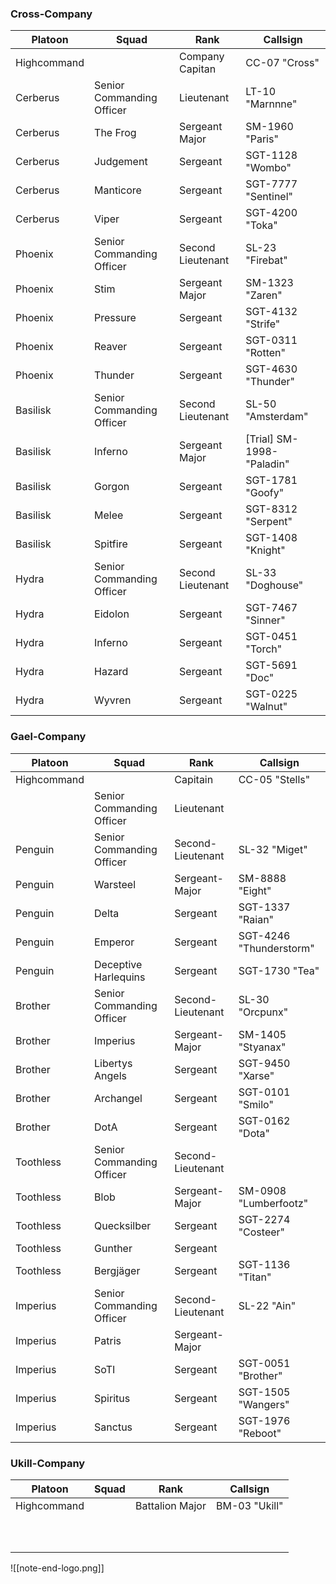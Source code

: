 ### Cross-Company

| Platoon     | Squad                     | Rank              | Callsign                   |
| ----------- | ------------------------- | ----------------- | -------------------------- |
| Highcommand |                           | Company Capitan   | CC-07 "Cross"              |
| Cerberus    | Senior Commanding Officer | Lieutenant        | LT-10 "Marnnne"            |
| Cerberus    | The Frog                  | Sergeant Major    | SM-1960 "Paris"            |
| Cerberus    | Judgement                 | Sergeant          | SGT-1128 "Wombo"           |
| Cerberus    | Manticore                 | Sergeant          | SGT-7777 "Sentinel"        |
| Cerberus    | Viper                     | Sergeant          | SGT-4200 "Toka"            |
| Phoenix     | Senior Commanding Officer | Second Lieutenant | SL-23 "Firebat"            |
| Phoenix     | Stim                      | Sergeant Major    | SM-1323 "Zaren"            |
| Phoenix     | Pressure                  | Sergeant          | SGT-4132 "Strife"          |
| Phoenix     | Reaver                    | Sergeant          | SGT-0311 "Rotten"          |
| Phoenix     | Thunder                   | Sergeant          | SGT-4630 "Thunder"         |
| Basilisk    | Senior Commanding Officer | Second Lieutenant | SL-50 "Amsterdam"          |
| Basilisk    | Inferno                   | Sergeant Major    | [Trial] SM-1998- "Paladin" |
| Basilisk    | Gorgon                    | Sergeant          | SGT-1781 "Goofy"           |
| Basilisk    | Melee                     | Sergeant          | SGT-8312 "Serpent"         |
| Basilisk    | Spitfire                  | Sergeant          | SGT-1408 "Knight"          |
| Hydra       | Senior Commanding Officer | Second Lieutenant | SL-33 "Doghouse"           |
| Hydra       | Eidolon                   | Sergeant          | SGT-7467 "Sinner"          |
| Hydra       | Inferno                   | Sergeant          | SGT-0451 "Torch"           |
| Hydra       | Hazard                    | Sergeant          | SGT-5691 "Doc"             |
| Hydra       | Wyvren                    | Sergeant          | SGT-0225 "Walnut"          |
### Gael-Company

| Platoon     | Squad                     | Rank              | Callsign                |
| ----------- | ------------------------- | ----------------- | ----------------------- |
| Highcommand |                           | Capitain          | CC-05 "Stells"          |
|             | Senior Commanding Officer | Lieutenant        |                         |
| Penguin     | Senior Commanding Officer | Second-Lieutenant | SL-32 "Miget"           |
| Penguin     | Warsteel                  | Sergeant-Major    | SM-8888 "Eight"         |
| Penguin     | Delta                     | Sergeant          | SGT-1337 "Raian"        |
| Penguin     | Emperor                   | Sergeant          | SGT-4246 "Thunderstorm" |
| Penguin     | Deceptive Harlequins      | Sergeant          | SGT-1730 "Tea"          |
| Brother     | Senior Commanding Officer | Second-Lieutenant | SL-30 "Orcpunx"         |
| Brother     | Imperius                  | Sergeant-Major    | SM-1405 "Styanax"       |
| Brother     | Libertys Angels           | Sergeant          | SGT-9450 "Xarse"        |
| Brother     | Archangel                 | Sergeant          | SGT-0101 "Smilo"        |
| Brother     | DotA                      | Sergeant          | SGT-0162 "Dota"         |
| Toothless   | Senior Commanding Officer | Second-Lieutenant |                         |
| Toothless   | Blob                      | Sergeant-Major    | SM-0908 "Lumberfootz"   |
| Toothless   | Quecksilber               | Sergeant          | SGT-2274 "Costeer"      |
| Toothless   | Gunther                   | Sergeant          |                         |
| Toothless   | Bergjäger                 | Sergeant          | SGT-1136 "Titan"        |
| Imperius    | Senior Commanding Officer | Second-Lieutenant | SL-22 "Ain"             |
| Imperius    | Patris                    | Sergeant-Major    |                         |
| Imperius    | SoTI                      | Sergeant          | SGT-0051 "Brother"      |
| Imperius    | Spiritus                  | Sergeant          | SGT-1505 "Wangers"      |
| Imperius    | Sanctus                   | Sergeant          | SGT-1976 "Reboot"       |

### Ukill-Company


| Platoon     | Squad | Rank            | Callsign      |
| ----------- | ----- | --------------- | ------------- |
| Highcommand |       | Battalion Major | BM-03 "Ukill" |
|             |       |                 |               |
|             |       |                 |               |
|             |       |                 |               |
|             |       |                 |               |
|             |       |                 |               |
|             |       |                 |               |
|             |       |                 |               |
|             |       |                 |               |
|             |       |                 |               |
|             |       |                 |               |



![[note-end-logo.png]]
